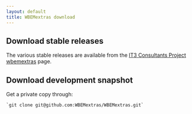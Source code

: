 ```yaml
---
layout: default
title: WBEMextras download
---
```


## Download stable releases ##
The various stable releases are available from the
[IT3 Consultants Project wbemextras](http://www.it3.be/projects/wbemextras/) page.


## Download development snapshot ##
Get a private copy through:

    `git clone git@github.com:WBEMextras/WBEMextras.git`

